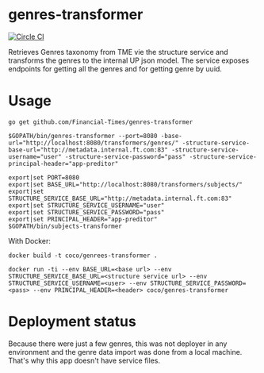 # genres-transformer

[![Circle CI](https://circleci.com/gh/Financial-Times/genres-transformer/tree/master.png?style=shield)](https://circleci.com/gh/Financial-Times/genres-transformer/tree/master)

Retrieves Genres taxonomy from TME vie the structure service and transforms the genres to the internal UP json model.
The service exposes endpoints for getting all the genres and for getting genre by uuid.

# Usage
`go get github.com/Financial-Times/genres-transformer`

`$GOPATH/bin/genres-transformer --port=8080 -base-url="http://localhost:8080/transformers/genres/" -structure-service-base-url="http://metadata.internal.ft.com:83" -structure-service-username="user" -structure-service-password="pass" -structure-service-principal-header="app-preditor"`
```
export|set PORT=8080
export|set BASE_URL="http://localhost:8080/transformers/subjects/"
export|set STRUCTURE_SERVICE_BASE_URL="http://metadata.internal.ft.com:83"
export|set STRUCTURE_SERVICE_USERNAME="user"
export|set STRUCTURE_SERVICE_PASSWORD="pass"
export|set PRINCIPAL_HEADER="app-preditor"
$GOPATH/bin/subjects-transformer
```

With Docker:

`docker build -t coco/genrees-transformer .`

`docker run -ti --env BASE_URL=<base url> --env STRUCTURE_SERVICE_BASE_URL=<structure service url> --env STRUCTURE_SERVICE_USERNAME=<user> --env STRUCTURE_SERVICE_PASSWORD=<pass> --env PRINCIPAL_HEADER=<header> coco/genres-transformer`

# Deployment status
Because there were just a few genres, this was not deployer in any environment and the genre data import was done from a local machine.
That's why this app doesn't have service files.